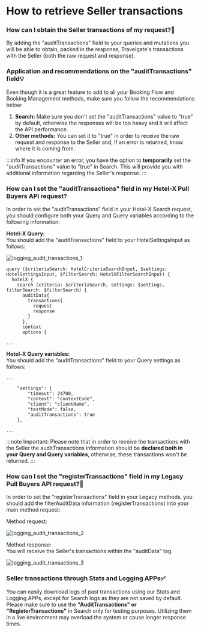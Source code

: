 ﻿---
sidebar_position: 3
---

# How to retrieve Seller transactions

### How can I obtain the Seller transactions of my request?🔎
By adding the "auditTransactions" field to your queries and mutations you will be able to obtain, packed in the response, Travelgate's transactions with the Seller (both the raw request and response).

### Application and recommendations on the "auditTransactions" field💡
Even though it is a great feature to add to all your Booking Flow and Booking Management methods, make sure you follow the recommendations below:

1. **Search:** Make sure you don't set the "auditTransactions" value to "true" by default, otherwise the responses will be too heavy and it will affect the API performance.
1. **Other methods:** You can set it to "true" in order to receive the raw request and response to the Seller and, if an error is returned, know where it is coming from.

:::info
If you encounter an error, you have the option to **temporarily** set the "auditTransactions" value to "true" in Search. This will provide you with additional information regarding the Seller's response.
:::

### How can I set the "auditTransactions" field in my Hotel-X Pull Buyers API request?
In order to set the "auditTransactions" field in your Hotel-X Search request, you should configure both your Query and Query variables according to the following information:

**Hotel-X Query:**  
You should add the "auditTransactions" field to your HotelSettingsInput as follows:

![logging_audit_transactions_1](https://storage.travelgate.com/kbase/logging_audit_transactions_1.jpg)

```
query ($criteriaSearch: HotelCriteriaSearchInput, $settings: HotelSettingsInput, $filterSearch: HotelXFilterSearchInput) {
  hotelX {
    search (criteria: $criteriaSearch, settings: $settings, filterSearch: $filterSearch) {
      auditData{
        transactions{
          request
          response
        }
      },
      context
      options {

...
```

**Hotel-X Query variables:**  
You should add the "auditTransactions" field to your Query settings as follows:
```
...

    "settings": {
        "timeout": 24700,
        "context": "contextCode",
        "client": "clientName",
        "testMode": false,
        "auditTransactions": true
    },

...
```

:::note Important:
Please note that in order to receive the transactions with the Seller the auditTransactions information should be **declared both in your Query and Query variables**, otherwise, these transactions won't be returned.
:::

 
### How can I set the "registerTransactions" field in my Legacy Pull Buyers API request?🚀
In order to set the "registerTransactions" field in your Legacy methods, you should add the filterAuditData information (registerTransactions) into your main method request:

Method request:

![logging_audit_transactions_2](https://storage.travelgate.com/kbase/logging_audit_transactions_2.jpg)

Method response:  
You will receive the Seller's transactions within the "auditData" tag.

![logging_audit_transactions_3](https://storage.travelgate.com/kbase/logging_audit_transactions_3.jpg)

### Seller transactions through Stats and Logging APPs✅
You can easily download logs of past transactions using our Stats and Logging APPs, except for Search logs as they are not saved by default.
Please make sure to use the **"AuditTransactions" or "RegisterTransactions"** in Search only for testing purposes. Utilizing them in a live environment may overload the system or cause longer response times.
